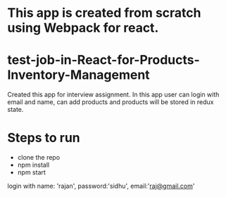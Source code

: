 # This app is created from scratch using Webpack for react.

# test-job-in-React-for-Products-Inventory-Management
Created this app for interview assignment. In this app user can login with email and name, can add products and products will be stored in redux state.

# Steps to run

* clone the repo
* npm install
* npm start

login with name: 'rajan', password:'sidhu', email:'raj@gmail.com'
